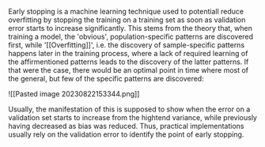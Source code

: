 Early stopping is a machine learning technique used to potentiall reduce overfitting by stopping the training on a training set as soon as validation error starts to increase significantly.
This stems from the theory that, when training a model, the 'obvious', population-specific patterns are discovered first, while '[[Overfitting]]', i.e. the discovery of sample-specific patterns happens later in the training process, where a lack of required learning of the affirmentioned patterns leads to the discovery of the latter patterns. 
If that were the case, there would be an optimal point in time where most of the general, but few of the specific patterns are discovered:

![[Pasted image 20230822153344.png]]

Usually, the manifestation of this is supposed to show when the error on a validation set starts to increase from the hightend variance, while previously having decreased as bias was reduced.
Thus, practical implementations usually rely on the validation error to identify the point of early stopping.
